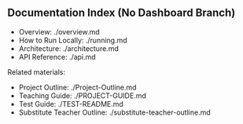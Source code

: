 ## Documentation Index (No Dashboard Branch)

- Overview: ./overview.md
- How to Run Locally: ./running.md
- Architecture: ./architecture.md
- API Reference: ./api.md

Related materials:
- Project Outline: ./Project-Outline.md
- Teaching Guide: ./PROJECT-GUIDE.md
- Test Guide: ./TEST-README.md
- Substitute Teacher Outline: ./substitute-teacher-outline.md

